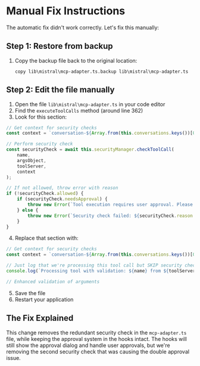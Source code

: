 # Manual Fix Instructions

The automatic fix didn't work correctly. Let's fix this manually:

## Step 1: Restore from backup

1. Copy the backup file back to the original location:
   ```
   copy lib\mistral\mcp-adapter.ts.backup lib\mistral\mcp-adapter.ts
   ```

## Step 2: Edit the file manually

1. Open the file `lib\mistral\mcp-adapter.ts` in your code editor
2. Find the `executeToolCalls` method (around line 362)
3. Look for this section:

```typescript
// Get context for security checks
const context = `conversation-${Array.from(this.conversations.keys())[0] || 'unknown'}`;

// Perform security check
const securityCheck = await this.securityManager.checkToolCall(
    name, 
    argsObject, 
    toolServer, 
    context
);

// If not allowed, throw error with reason
if (!securityCheck.allowed) {
    if (securityCheck.needsApproval) {
        throw new Error(`Tool execution requires user approval. Please try again.`);
    } else {
        throw new Error(`Security check failed: ${securityCheck.reason || 'Operation not permitted'}`);
    }
}
```

4. Replace that section with:

```typescript
// Get context for security checks
const context = `conversation-${Array.from(this.conversations.keys())[0] || 'unknown'}`;

// Just log that we're processing this tool call but SKIP security check
console.log(`Processing tool with validation: ${name} from ${toolServer || 'unknown'} in context ${context}`);

// Enhanced validation of arguments
```

5. Save the file
6. Restart your application

## The Fix Explained

This change removes the redundant security check in the `mcp-adapter.ts` file, while keeping the approval system in the hooks intact. The hooks will still show the approval dialog and handle user approvals, but we're removing the second security check that was causing the double approval issue.
